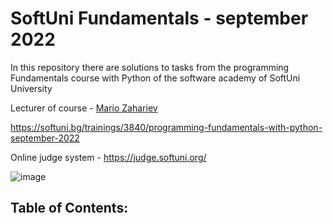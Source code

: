 # SoftUni Fundamentals - september 2022
In this repository there are solutions to tasks from the programming Fundamentals course with Python of the software academy of SoftUni University

Lecturer of course - [Mario Zahariev](https://www.linkedin.com/in/mario-zahariev-753a7b202/) 

https://softuni.bg/trainings/3840/programming-fundamentals-with-python-september-2022

Online judge system - https://judge.softuni.org/

![image](https://user-images.githubusercontent.com/68993494/185683680-bcfefe65-88fb-4192-b0b2-ff9130c39487.png)

## Table of Contents:
#
